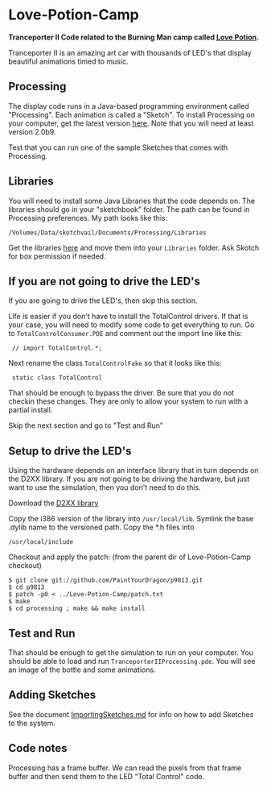 # Love-Potion-Camp


**Tranceporter II Code related to the Burning Man camp called [Love Potion](http://www.lovepotioncamp.com/).**


Tranceporter II is an amazing art car with thousands of LED's that display
beautiful animations timed to music. 

## Processing

The display code runs in a Java-based programming environment called
"Processing". Each animation is called a "Sketch". To install Processing on your computer, get the latest
version [here](http://www.processing.org/download/). Note that you will need at least version 2.0b9. 

Test that you can run one of the sample Sketches that comes with Processing.

## Libraries

You will need to install some Java Libraries that the code depends on.
The libraries should go in your "sketchbook" folder. The path can be 
found in Processing preferences. My path looks like this: 

    /Volumes/Data/skotchvail/Documents/Processing/Libraries

Get the libraries [here](https://www.box.com/s/a351863d10c9046a2ac1) and move them
into your `Libraries` folder. Ask Skotch for box permission if needed. 

## If you are not going to drive the LED's

If you are going to drive the LED's, then skip this section. 

Life is easier if you don't have to install the TotalControl drivers.
If that is your case, you will need to modify some code to get
everything to run. 
Go to `TotalControlConsumer.PDE` and comment out the import line like this:

     // import TotalControl.*;
     
Next rename the class `TotalControlFake` so that it looks like this:

     static class TotalControl
     
That should be enough to bypass the driver. Be sure that you do not checkin 
these changes. They are only to allow your system to run with a partial install.

Skip the next section and go to "Test and Run"

## Setup to drive the LED's

Using the hardware depends on an interface library that in turn depends
on the D2XX library. If you are not going to be driving the hardware,
but just want to use the simulation, then you don't need to do this. 

Download the [D2XX library](http://www.ftdichip.com/Drivers/D2XX.htm)

Copy the i386 version of the library into `/usr/local/lib`.  Symlink the
base .dylib name to the versioned path.  Copy the *.h files into

    /usr/local/include


Checkout and apply the patch:
(from the parent dir of Love-Potion-Camp checkout)

    $ git clone git://github.com/PaintYourDragon/p9813.git
    $ cd p9813
    $ patch -p0 < ../Love-Potion-Camp/patch.txt
    $ make
    $ cd processing ; make && make install

## Test and Run

That should be enough to get the simulation to run on your computer. You should be able to load and
run `TranceporterIIProcessing.pde`. You will see an image of the bottle and some animations. 

## Adding Sketches

See the document [ImportingSketches.md](./ImportingSketches.md) for info on how to add Sketches
to the system. 


## Code notes

Processing has a frame buffer.  We can read the pixels from that frame
buffer and then send them to the LED "Total Control" code.

